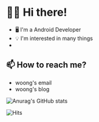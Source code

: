 # 🙋‍♂️ Hi there!
- 🖥️ I'm a Android Developer
- 💡 I'm interested in many things
- 
## 📫 How to reach me?
- woong's email
- woong's blog

<!--
**woongsnote/woongsnote** is a ✨ _special_ ✨ repository because its `README.md` (this file) appears on your GitHub profile.

Here are some ideas to get you started:

- 🔭 I’m currently working on ...
- 🌱 I’m currently learning ...
- 👯 I’m looking to collaborate on ...
- 🤔 I’m looking for help with ...
- 💬 Ask me about ...
- 📫 How to reach me: ...
- 😄 Pronouns: ...
- ⚡ Fun fact: ...
-->

![Anurag's GitHub stats](https://github-readme-stats.vercel.app/api?username=woongsnote&&show_icons=true&theme=dark)

![Hits](https://hits.seeyoufarm.com/api/count/incr/badge.svg?url=https%3A%2F%2Fgithub.com%2Fwoongsnote&count_bg=%233DC83D&title_bg=%232261EB&icon=android.svg&icon_color=%23E7E7E7&title=hits&edge_flat=false)
